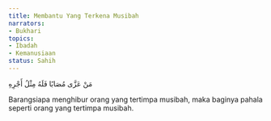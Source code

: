 ```yaml
---
title: Membantu Yang Terkena Musibah
narrators:
- Bukhari
topics:
- Ibadah
- Kemanusiaan
status: Sahih
---
```


<p lang="ar">
مَنْ عَزَّى مُصَابًا فَلَهُ مِثْلُ أَجْرِهِ
</p>

Barangsiapa menghibur orang yang tertimpa musibah, maka baginya pahala seperti orang yang tertimpa musibah.
